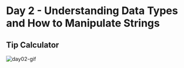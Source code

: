 # Day 2 - Understanding Data Types and How to Manipulate Strings

## Tip Calculator
![day02-gif](https://user-images.githubusercontent.com/67601521/170892457-4cb8d585-24e7-42a6-b302-92552af69760.gif)
